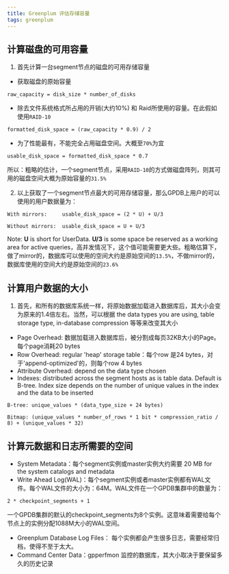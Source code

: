 ```yaml
---
title: Greenplum 评估存储容量
tags: greenplum
---
```


## 计算磁盘的可用容量

1. 首先计算一台segment节点的磁盘的可用存储容量
+ 获取磁盘的原始容量
```
raw_capacity = disk_size * number_of_disks
```

+ 除去文件系统格式所占用的开销(大约10%) 和 Raid所使用的容量。在此假如使用`RAID-10`
```
formatted_disk_space = (raw_capacity * 0.9) / 2
```
+ 为了性能最有，不能完全占用磁盘空间。大概至`70%`为宜
```
usable_disk_space = formatted_disk_space * 0.7
```
所以：粗略的估计，一个segment节点，采用`RAID-10`的方式做磁盘阵列，则其可用的磁盘空间大概为原始容量的`31.5%`

2. 以上获取了一个segment节点最大的可用存储容量，那么GPDB上用户的可以使用的用户数据量为：
```
With mirrors:     usable_disk_space = (2 * U) + U/3

Without mirrors:  usable_disk_space = U + U/3
```
Note: **U** is short for UserData. **U/3** is some space be reserved as a working area for active queries，高并发情况下，这个值可能需要更大些。粗略估算下，做了mirror的，数据库可以使用的空间大约是原始空间的`13.5%`，不做mirror的，数据库使用的空间大约是原始空间的`23.6%`

## 计算用户数据的大小

1. 首先，和所有的数据库系统一样，将原始数据加载进入数据库后，其大小会变为原来的1.4倍左右。当然，可以根据 the data types you are using, table storage type, in-database compression 等等来改变其大小
+ Page Overhead: 数据加载进入数据库后，被分割成每页32KB大小的Page。每个page消耗20 bytes
+ Row Overhead: regular 'heap' storage table：每个row 是24 bytes，对于'append-optimized'的，则每个row 4 bytes
+ Attribute Overhead: depend on the data type chosen
+ Indexes: distributed across the segment hosts as is table data. Default is B-tree. Index size depends on the number of unique values in the index and the data to be inserted
```
B-tree: unique_values * (data_type_size + 24 bytes)

Bitmap: (unique_values * number_of_rows * 1 bit * compression_ratio / 8) + (unique_values * 32)
```

## 计算元数据和日志所需要的空间

+ System Metadata：每个segment实例或master实例大约需要 20 MB for the system catalogs and metadata
+ Write Ahead Log(WAL)：每个segment实例或者master实例都有WAL文件。每个WAL文件的大小为：64M。WAL文件在一个GPDB集群中的数量为：
 ```
 2 * checkpoint_segments + 1
 ```
 一个GPDB集群的默认的checkpoint_segments为8个实例。这意味着需要给每个节点上的实例分配1088M大小的WAL空间。
 + Greenplum Database Log Files： 每个实例都会产生很多日志，需要经常归档，使得不至于太大。
 + Command Center Data：gpperfmon 监控的数据库，其大小取决于要保留多久的历史记录